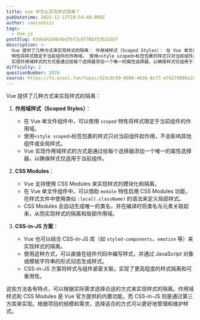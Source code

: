 ```yaml
---
title: vue 中怎么实现样式隔离？
pubDatetime: 2023-12-17T18:54:40.000Z
author: caorushizi
tags:
  - Vue.js
postSlug: 63de84284b4bdf673c0776bf53531b5f
description: >-
  Vue 提供了几种方式来实现样式的隔离： 作用域样式（Scoped Styles）： 在 Vue 单文件组件中，可以使用 scoped
  特性将样式限定于当前组件的作用域。 使用<style scoped>标签包裹的样式只对当前组件起作用，不会影响其他组件或全局样式。 Vue
  实现作用域样式的方式是通过给每个选择器添加一个唯一的属性选择器，以确保样式仅适用于当前组件。 CSS Modules： Vu
difficulty: 2
questionNumber: 2076
source: https://fe.ecool.fun/topic/d23c0c59-8096-4636-8c77-e74279986a18
---
```


Vue 提供了几种方式来实现样式的隔离：

1. **作用域样式（Scoped Styles）**：

   - 在 Vue 单文件组件中，可以使用 `scoped` 特性将样式限定于当前组件的作用域。
   - 使用`<style scoped>`标签包裹的样式只对当前组件起作用，不会影响其他组件或全局样式。
   - Vue 实现作用域样式的方式是通过给每个选择器添加一个唯一的属性选择器，以确保样式仅适用于当前组件。

2. **CSS Modules**：

   - Vue 支持使用 CSS Modules 来实现样式的模块化和隔离。
   - 在 Vue 单文件组件中，可以借助 `module` 特性启用 CSS Modules 功能，在样式文件中使用类似 `:local(.className)` 的语法来定义局部样式。
   - CSS Modules 会自动生成唯一的类名，并在编译时将类名与元素关联起来，从而实现样式的隔离和局部作用域。

3. **CSS-in-JS 方案**：
   - Vue 也可以结合 CSS-in-JS 库（如 `styled-components`、`emotion` 等）来实现样式的隔离。
   - 使用这种方式，可以直接在组件代码中编写样式，并通过 JavaScript 对象或模板字符串的形式动态生成样式。
   - CSS-in-JS 方案将样式与组件紧密关联，实现了更高程度的样式隔离和可重用性。

这些方法各有特点，可以根据实际需求选择合适的方式来实现样式的隔离。作用域样式和 CSS Modules 是 Vue 官方提供的内置功能，而 CSS-in-JS 则是通过第三方库来实现。根据项目的规模和需求，选择适合的方式可以更好地管理和维护样式。
